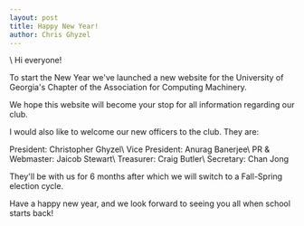 ```yaml
---
layout: post
title: Happy New Year!
author: Chris Ghyzel
---
```



\\
Hi everyone!

To start the New Year we've launched a new website for the University of Georgia's Chapter of the Association for Computing Machinery.

We hope this website will become your stop for all information regarding our club.

I would also like to welcome our new officers to the club. They are:

President: Christopher Ghyzel\\
Vice President: Anurag Banerjee\\
PR & Webmaster: Jaicob Stewart\\
Treasurer: Craig Butler\\
Secretary: Chan Jong

They'll be with us for 6 months after which we will switch to a Fall-Spring election cycle.

Have a happy new year, and we look forward to seeing you all when school starts back!
